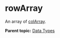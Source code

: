 # rowArray

An array of [colArray](r_datatype_colArray.md#).

**Parent topic:** [Data Types](../data_types/c_genesis_api_datatypes.md)


